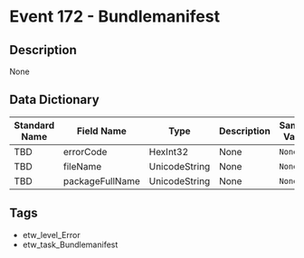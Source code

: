# Event 172 - Bundlemanifest

## Description
None

## Data Dictionary
|Standard Name|Field Name|Type|Description|Sample Value|
|---|---|---|---|---|
|TBD|errorCode|HexInt32|None|`None`|
|TBD|fileName|UnicodeString|None|`None`|
|TBD|packageFullName|UnicodeString|None|`None`|

## Tags
* etw_level_Error
* etw_task_Bundlemanifest